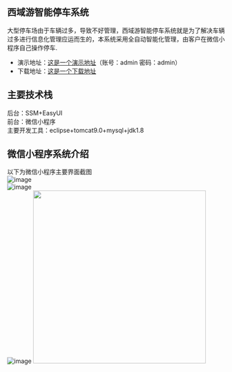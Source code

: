 ## 西域游智能停车系统
大型停车场由于车辆过多，导致不好管理，西域游智能停车系统就是为了解决车辆过多进行信息化管理应运而生的，本系统采用全自动智能化管理，由客户在微信小程序自己操作停车.<br>
* 演示地址：[这是一个演示地址](http://49.234.7.23:8080/Parking_management/)（账号：admin 密码：admin）
* 下载地址：[这是一个下载地址](https://github.com/52HertzC/Parking_management.git)
## 主要技术栈
后台：SSM+EasyUI<br>
前台：微信小程序<br>
主要开发工具：eclipse+tomcat9.0+mysql+jdk1.8 
## 微信小程序系统介绍
以下为微信小程序主要界面截图<br>
![image](https://github.com/52HertzC/Parking_management/blob/master/images/首页.jpg)<br>
![image](https://github.com/52HertzC/Parking_management/blob/master/images/个人中心.jpg)<br>
![image](https://github.com/52HertzC/Parking_management/blob/master/images/停车记录.jpg)
<img src="https://github.com/52HertzC/Parking_management/blob/master/images/停车记录.jpg"   width="400" >

